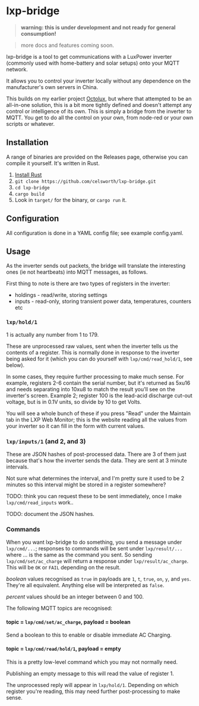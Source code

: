 # lxp-bridge

> **warning: this is under development and not ready for general consumption!**

> more docs and features coming soon.

lxp-bridge is a tool to get communications with a LuxPower inverter (commonly used with home-battery and solar setups) onto your MQTT network.

It allows you to control your inverter locally without any dependence on the manufacturer's own servers in China.

This builds on my earlier project [Octolux](https://github.com/celsworth/octolux), but where that attempted to be an all-in-one solution, this is a bit more tightly defined and doesn't attempt any control or intelligence of its own. This is simply a bridge from the inverter to MQTT. You get to do all the control on your own, from node-red or your own scripts or whatever.


## Installation

A range of binaries are provided on the Releases page, otherwise you can compile it yourself. It's written in Rust.

  1. [Install Rust](https://www.rust-lang.org/tools/install)
  1. `git clone https://github.com/celsworth/lxp-bridge.git`
  1. `cd lxp-bridge`
  1. `cargo build`
  1. Look in `target/` for the binary, or `cargo run` it.


## Configuration

All configuration is done in a YAML config file; see example config.yaml.

## Usage

As the inverter sends out packets, the bridge will translate the interesting ones (ie not heartbeats) into MQTT messages, as follows.

First thing to note is there are two types of registers in the inverter:

  * holdings - read/write, storing settings
  * inputs - read-only, storing transient power data, temperatures, counters etc

### `lxp/hold/1`

1 is actually any number from 1 to 179.

These are unprocessed raw values, sent when the inverter tells us the contents of a register.  This is normally done in response to the inverter being asked for it (which you can do yourself with `lxp/cmd/read_hold/1`, see below).

In some cases, they require further processing to make much sense. For example, registers 2-6 contain the serial number, but it's returned as 5xu16 and needs separating into 10xu8 to match the result you'll see on the inverter's screen. Example 2; register 100 is the lead-acid discharge cut-out voltage, but is in 0.1V units, so divide by 10 to get Volts.


You will see a whole bunch of these if you press "Read" under the Maintain tab in the LXP Web Monitor; this is the website reading all the values from your inverter so it can fill in the form with current values.

### `lxp/inputs/1` (and 2, and 3)

These are JSON hashes of post-processed data. There are 3 of them just because that's how the inverter sends the data. They are sent at 3 minute intervals.

Not sure what determines the interval, and I'm pretty sure it used to be 2 minutes so this interval might be stored in a register somewhere?

TODO: think you can request these to be sent immediately, once I make `lxp/cmd/read_inputs` work..

TODO: document the JSON hashes.


### Commands

When you want lxp-bridge to do something, you send a message under `lxp/cmd/...`; responses to commands will be sent under `lxp/result/...` where ... is the same as the command you sent. So sending `lxp/cmd/set/ac_charge` will return a response under `lxp/result/ac_charge`. This will be `OK` or `FAIL` depending on the result.

*boolean* values recognised as `true` in payloads are `1`, `t`, `true`, `on`, `y`, and `yes`. They're all equivalent. Anything else will be interpreted as `false`.

*percent* values should be an integer between 0 and 100.


The following MQTT topics are recognised:

#### topic = `lxp/cmd/set/ac_charge`, payload = boolean

Send a boolean to this to enable or disable immediate AC Charging.


#### topic = `lxp/cmd/read/hold/1`, payload = empty

This is a pretty low-level command which you may not normally need.

Publishing an empty message to this will read the value of register 1.

The unprocessed reply will appear in `lxp/hold/1`. Depending on which register you're reading, this may need further post-processing to make sense.



